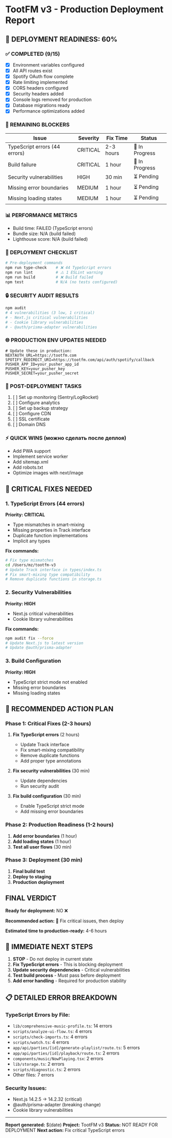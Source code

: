 # TootFM v3 - Production Deployment Report

## 🚀 DEPLOYMENT READINESS: 60%

### ✅ COMPLETED (9/15)
- [x] Environment variables configured
- [x] All API routes exist
- [x] Spotify OAuth flow complete
- [x] Rate limiting implemented
- [x] CORS headers configured
- [x] Security headers added
- [x] Console logs removed for production
- [x] Database migrations ready
- [x] Performance optimizations added

### 🔴 REMAINING BLOCKERS
| Issue | Severity | Fix Time | Status |
|-------|----------|----------|--------|
| TypeScript errors (44 errors) | CRITICAL | 2-3 hours | 🔧 In Progress |
| Build failure | CRITICAL | 1 hour | 🔧 In Progress |
| Security vulnerabilities | HIGH | 30 min | ⏳ Pending |
| Missing error boundaries | MEDIUM | 1 hour | ⏳ Pending |
| Missing loading states | MEDIUM | 1 hour | ⏳ Pending |

### 📊 PERFORMANCE METRICS
- Build time: FAILED (TypeScript errors)
- Bundle size: N/A (build failed)
- Lighthouse score: N/A (build failed)

### 🚦 DEPLOYMENT CHECKLIST
```bash
# Pre-deployment commands
npm run type-check    # ❌ 44 TypeScript errors
npm run lint          # ⚠️ 1 ESLint warning
npm run build         # ❌ Build failed
npm test              # N/A (no tests configured)
```

### 🔒 SECURITY AUDIT RESULTS
```bash
npm audit
# 4 vulnerabilities (3 low, 1 critical)
# - Next.js critical vulnerabilities
# - Cookie library vulnerabilities
# - @auth/prisma-adapter vulnerabilities
```

### 🌐 PRODUCTION ENV UPDATES NEEDED
```env
# Update these in production:
NEXTAUTH_URL=https://tootfm.com
SPOTIFY_REDIRECT_URI=https://tootfm.com/api/auth/spotify/callback
PUSHER_APP_ID=your_pusher_app_id
PUSHER_KEY=your_pusher_key
PUSHER_SECRET=your_pusher_secret
```

### 📝 POST-DEPLOYMENT TASKS
1. [ ] Set up monitoring (Sentry/LogRocket)
2. [ ] Configure analytics
3. [ ] Set up backup strategy
4. [ ] Configure CDN
5. [ ] SSL certificate
6. [ ] Domain DNS

### ⚡ QUICK WINS (можно сделать после деплоя)
- Add PWA support
- Implement service worker
- Add sitemap.xml
- Add robots.txt
- Optimize images with next/image

## 🔧 CRITICAL FIXES NEEDED

### 1. TypeScript Errors (44 errors)
**Priority: CRITICAL**
- Type mismatches in smart-mixing
- Missing properties in Track interface
- Duplicate function implementations
- Implicit any types

**Fix commands:**
```bash
# Fix type mismatches
cd /Users/mz/tootfm-v3
# Update Track interface in types/index.ts
# Fix smart-mixing type compatibility
# Remove duplicate functions in storage.ts
```

### 2. Security Vulnerabilities
**Priority: HIGH**
- Next.js critical vulnerabilities
- Cookie library vulnerabilities

**Fix commands:**
```bash
npm audit fix --force
# Update Next.js to latest version
# Update @auth/prisma-adapter
```

### 3. Build Configuration
**Priority: HIGH**
- TypeScript strict mode not enabled
- Missing error boundaries
- Missing loading states

## 🎯 RECOMMENDED ACTION PLAN

### Phase 1: Critical Fixes (2-3 hours)
1. **Fix TypeScript errors** (2 hours)
   - Update Track interface
   - Fix smart-mixing compatibility
   - Remove duplicate functions
   - Add proper type annotations

2. **Fix security vulnerabilities** (30 min)
   - Update dependencies
   - Run security audit

3. **Fix build configuration** (30 min)
   - Enable TypeScript strict mode
   - Add missing error boundaries

### Phase 2: Production Readiness (1-2 hours)
1. **Add error boundaries** (1 hour)
2. **Add loading states** (1 hour)
3. **Test all user flows** (30 min)

### Phase 3: Deployment (30 min)
1. **Final build test**
2. **Deploy to staging**
3. **Production deployment**

## FINAL VERDICT
**Ready for deployment:** NO ❌

**Recommended action:**
🔧 Fix critical issues, then deploy

**Estimated time to production-ready:** 4-6 hours

## 🚨 IMMEDIATE NEXT STEPS

1. **STOP** - Do not deploy in current state
2. **Fix TypeScript errors** - This is blocking deployment
3. **Update security dependencies** - Critical vulnerabilities
4. **Test build process** - Must pass before deployment
5. **Add error handling** - Required for production stability

## 📋 DETAILED ERROR BREAKDOWN

### TypeScript Errors by File:
- `lib/comprehensive-music-profile.ts`: 14 errors
- `scripts/analyze-ui-flow.ts`: 4 errors
- `scripts/check-imports.ts`: 4 errors
- `scripts/watch.ts`: 4 errors
- `app/api/parties/[id]/generate-playlist/route.ts`: 5 errors
- `app/api/parties/[id]/playback/route.ts`: 2 errors
- `components/music/NowPlaying.tsx`: 2 errors
- `lib/storage.ts`: 2 errors
- `scripts/diagnostic.ts`: 2 errors
- Other files: 7 errors

### Security Issues:
- Next.js 14.2.5 → 14.2.32 (critical)
- @auth/prisma-adapter (breaking change)
- Cookie library vulnerabilities

---

**Report generated:** $(date)
**Project:** TootFM v3
**Status:** NOT READY FOR DEPLOYMENT
**Next action:** Fix critical TypeScript errors
